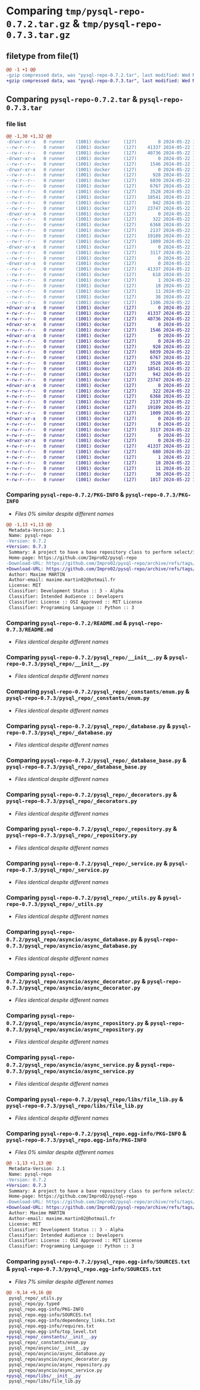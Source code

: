# Comparing `tmp/pysql-repo-0.7.2.tar.gz` & `tmp/pysql-repo-0.7.3.tar.gz`

## filetype from file(1)

```diff
@@ -1 +1 @@
-gzip compressed data, was "pysql-repo-0.7.2.tar", last modified: Wed May 22 11:03:35 2024, max compression
+gzip compressed data, was "pysql-repo-0.7.3.tar", last modified: Wed May 22 11:48:32 2024, max compression
```

## Comparing `pysql-repo-0.7.2.tar` & `pysql-repo-0.7.3.tar`

### file list

```diff
@@ -1,30 +1,32 @@
-drwxr-xr-x   0 runner    (1001) docker     (127)        0 2024-05-22 11:03:35.445509 pysql-repo-0.7.2/
--rw-r--r--   0 runner    (1001) docker     (127)    41337 2024-05-22 11:03:35.445509 pysql-repo-0.7.2/PKG-INFO
--rw-r--r--   0 runner    (1001) docker     (127)    40736 2024-05-22 11:03:32.000000 pysql-repo-0.7.2/README.md
-drwxr-xr-x   0 runner    (1001) docker     (127)        0 2024-05-22 11:03:35.441509 pysql-repo-0.7.2/pysql_repo/
--rw-r--r--   0 runner    (1001) docker     (127)     1546 2024-05-22 11:03:32.000000 pysql-repo-0.7.2/pysql_repo/__init__.py
-drwxr-xr-x   0 runner    (1001) docker     (127)        0 2024-05-22 11:03:35.445509 pysql-repo-0.7.2/pysql_repo/_constants/
--rw-r--r--   0 runner    (1001) docker     (127)      928 2024-05-22 11:03:32.000000 pysql-repo-0.7.2/pysql_repo/_constants/enum.py
--rw-r--r--   0 runner    (1001) docker     (127)     6039 2024-05-22 11:03:32.000000 pysql-repo-0.7.2/pysql_repo/_database.py
--rw-r--r--   0 runner    (1001) docker     (127)     6767 2024-05-22 11:03:32.000000 pysql-repo-0.7.2/pysql_repo/_database_base.py
--rw-r--r--   0 runner    (1001) docker     (127)     3528 2024-05-22 11:03:32.000000 pysql-repo-0.7.2/pysql_repo/_decorators.py
--rw-r--r--   0 runner    (1001) docker     (127)    18541 2024-05-22 11:03:32.000000 pysql-repo-0.7.2/pysql_repo/_repository.py
--rw-r--r--   0 runner    (1001) docker     (127)      942 2024-05-22 11:03:32.000000 pysql-repo-0.7.2/pysql_repo/_service.py
--rw-r--r--   0 runner    (1001) docker     (127)    23747 2024-05-22 11:03:32.000000 pysql-repo-0.7.2/pysql_repo/_utils.py
-drwxr-xr-x   0 runner    (1001) docker     (127)        0 2024-05-22 11:03:35.445509 pysql-repo-0.7.2/pysql_repo/asyncio/
--rw-r--r--   0 runner    (1001) docker     (127)      322 2024-05-22 11:03:32.000000 pysql-repo-0.7.2/pysql_repo/asyncio/__init__.py
--rw-r--r--   0 runner    (1001) docker     (127)     6368 2024-05-22 11:03:32.000000 pysql-repo-0.7.2/pysql_repo/asyncio/async_database.py
--rw-r--r--   0 runner    (1001) docker     (127)     2137 2024-05-22 11:03:32.000000 pysql-repo-0.7.2/pysql_repo/asyncio/async_decorator.py
--rw-r--r--   0 runner    (1001) docker     (127)    19189 2024-05-22 11:03:32.000000 pysql-repo-0.7.2/pysql_repo/asyncio/async_repository.py
--rw-r--r--   0 runner    (1001) docker     (127)     1009 2024-05-22 11:03:32.000000 pysql-repo-0.7.2/pysql_repo/asyncio/async_service.py
-drwxr-xr-x   0 runner    (1001) docker     (127)        0 2024-05-22 11:03:35.445509 pysql-repo-0.7.2/pysql_repo/libs/
--rw-r--r--   0 runner    (1001) docker     (127)     3117 2024-05-22 11:03:32.000000 pysql-repo-0.7.2/pysql_repo/libs/file_lib.py
--rw-r--r--   0 runner    (1001) docker     (127)        0 2024-05-22 11:03:32.000000 pysql-repo-0.7.2/pysql_repo/py.typed
-drwxr-xr-x   0 runner    (1001) docker     (127)        0 2024-05-22 11:03:35.441509 pysql-repo-0.7.2/pysql_repo.egg-info/
--rw-r--r--   0 runner    (1001) docker     (127)    41337 2024-05-22 11:03:35.000000 pysql-repo-0.7.2/pysql_repo.egg-info/PKG-INFO
--rw-r--r--   0 runner    (1001) docker     (127)      618 2024-05-22 11:03:35.000000 pysql-repo-0.7.2/pysql_repo.egg-info/SOURCES.txt
--rw-r--r--   0 runner    (1001) docker     (127)        1 2024-05-22 11:03:35.000000 pysql-repo-0.7.2/pysql_repo.egg-info/dependency_links.txt
--rw-r--r--   0 runner    (1001) docker     (127)       18 2024-05-22 11:03:35.000000 pysql-repo-0.7.2/pysql_repo.egg-info/requires.txt
--rw-r--r--   0 runner    (1001) docker     (127)       11 2024-05-22 11:03:35.000000 pysql-repo-0.7.2/pysql_repo.egg-info/top_level.txt
--rw-r--r--   0 runner    (1001) docker     (127)       38 2024-05-22 11:03:35.445509 pysql-repo-0.7.2/setup.cfg
--rw-r--r--   0 runner    (1001) docker     (127)     1106 2024-05-22 11:03:33.000000 pysql-repo-0.7.2/setup.py
+drwxr-xr-x   0 runner    (1001) docker     (127)        0 2024-05-22 11:48:32.627904 pysql-repo-0.7.3/
+-rw-r--r--   0 runner    (1001) docker     (127)    41337 2024-05-22 11:48:32.627904 pysql-repo-0.7.3/PKG-INFO
+-rw-r--r--   0 runner    (1001) docker     (127)    40736 2024-05-22 11:48:22.000000 pysql-repo-0.7.3/README.md
+drwxr-xr-x   0 runner    (1001) docker     (127)        0 2024-05-22 11:48:32.623904 pysql-repo-0.7.3/pysql_repo/
+-rw-r--r--   0 runner    (1001) docker     (127)     1546 2024-05-22 11:48:22.000000 pysql-repo-0.7.3/pysql_repo/__init__.py
+drwxr-xr-x   0 runner    (1001) docker     (127)        0 2024-05-22 11:48:32.623904 pysql-repo-0.7.3/pysql_repo/_constants/
+-rw-r--r--   0 runner    (1001) docker     (127)        0 2024-05-22 11:48:22.000000 pysql-repo-0.7.3/pysql_repo/_constants/__init__.py
+-rw-r--r--   0 runner    (1001) docker     (127)      928 2024-05-22 11:48:22.000000 pysql-repo-0.7.3/pysql_repo/_constants/enum.py
+-rw-r--r--   0 runner    (1001) docker     (127)     6039 2024-05-22 11:48:22.000000 pysql-repo-0.7.3/pysql_repo/_database.py
+-rw-r--r--   0 runner    (1001) docker     (127)     6767 2024-05-22 11:48:22.000000 pysql-repo-0.7.3/pysql_repo/_database_base.py
+-rw-r--r--   0 runner    (1001) docker     (127)     3528 2024-05-22 11:48:22.000000 pysql-repo-0.7.3/pysql_repo/_decorators.py
+-rw-r--r--   0 runner    (1001) docker     (127)    18541 2024-05-22 11:48:22.000000 pysql-repo-0.7.3/pysql_repo/_repository.py
+-rw-r--r--   0 runner    (1001) docker     (127)      942 2024-05-22 11:48:22.000000 pysql-repo-0.7.3/pysql_repo/_service.py
+-rw-r--r--   0 runner    (1001) docker     (127)    23747 2024-05-22 11:48:22.000000 pysql-repo-0.7.3/pysql_repo/_utils.py
+drwxr-xr-x   0 runner    (1001) docker     (127)        0 2024-05-22 11:48:32.627904 pysql-repo-0.7.3/pysql_repo/asyncio/
+-rw-r--r--   0 runner    (1001) docker     (127)      322 2024-05-22 11:48:22.000000 pysql-repo-0.7.3/pysql_repo/asyncio/__init__.py
+-rw-r--r--   0 runner    (1001) docker     (127)     6368 2024-05-22 11:48:22.000000 pysql-repo-0.7.3/pysql_repo/asyncio/async_database.py
+-rw-r--r--   0 runner    (1001) docker     (127)     2137 2024-05-22 11:48:22.000000 pysql-repo-0.7.3/pysql_repo/asyncio/async_decorator.py
+-rw-r--r--   0 runner    (1001) docker     (127)    19189 2024-05-22 11:48:22.000000 pysql-repo-0.7.3/pysql_repo/asyncio/async_repository.py
+-rw-r--r--   0 runner    (1001) docker     (127)     1009 2024-05-22 11:48:22.000000 pysql-repo-0.7.3/pysql_repo/asyncio/async_service.py
+drwxr-xr-x   0 runner    (1001) docker     (127)        0 2024-05-22 11:48:32.627904 pysql-repo-0.7.3/pysql_repo/libs/
+-rw-r--r--   0 runner    (1001) docker     (127)        0 2024-05-22 11:48:22.000000 pysql-repo-0.7.3/pysql_repo/libs/__init__.py
+-rw-r--r--   0 runner    (1001) docker     (127)     3117 2024-05-22 11:48:22.000000 pysql-repo-0.7.3/pysql_repo/libs/file_lib.py
+-rw-r--r--   0 runner    (1001) docker     (127)        0 2024-05-22 11:48:22.000000 pysql-repo-0.7.3/pysql_repo/py.typed
+drwxr-xr-x   0 runner    (1001) docker     (127)        0 2024-05-22 11:48:32.623904 pysql-repo-0.7.3/pysql_repo.egg-info/
+-rw-r--r--   0 runner    (1001) docker     (127)    41337 2024-05-22 11:48:32.000000 pysql-repo-0.7.3/pysql_repo.egg-info/PKG-INFO
+-rw-r--r--   0 runner    (1001) docker     (127)      680 2024-05-22 11:48:32.000000 pysql-repo-0.7.3/pysql_repo.egg-info/SOURCES.txt
+-rw-r--r--   0 runner    (1001) docker     (127)        1 2024-05-22 11:48:32.000000 pysql-repo-0.7.3/pysql_repo.egg-info/dependency_links.txt
+-rw-r--r--   0 runner    (1001) docker     (127)       18 2024-05-22 11:48:32.000000 pysql-repo-0.7.3/pysql_repo.egg-info/requires.txt
+-rw-r--r--   0 runner    (1001) docker     (127)       11 2024-05-22 11:48:32.000000 pysql-repo-0.7.3/pysql_repo.egg-info/top_level.txt
+-rw-r--r--   0 runner    (1001) docker     (127)       38 2024-05-22 11:48:32.627904 pysql-repo-0.7.3/setup.cfg
+-rw-r--r--   0 runner    (1001) docker     (127)     1017 2024-05-22 11:48:30.000000 pysql-repo-0.7.3/setup.py
```

### Comparing `pysql-repo-0.7.2/PKG-INFO` & `pysql-repo-0.7.3/PKG-INFO`

 * *Files 0% similar despite different names*

```diff
@@ -1,13 +1,13 @@
 Metadata-Version: 2.1
 Name: pysql-repo
-Version: 0.7.2
+Version: 0.7.3
 Summary: A project to have a base repository class to perform select/insert/update/delete with dynamic syntax
 Home-page: https://github.com/Impro02/pysql-repo
-Download-URL: https://github.com/Impro02/pysql-repo/archive/refs/tags/0.7.2.tar.gz
+Download-URL: https://github.com/Impro02/pysql-repo/archive/refs/tags/0.7.3.tar.gz
 Author: Maxime MARTIN
 Author-email: maxime.martin02@hotmail.fr
 License: MIT
 Classifier: Development Status :: 3 - Alpha
 Classifier: Intended Audience :: Developers
 Classifier: License :: OSI Approved :: MIT License
 Classifier: Programming Language :: Python :: 3
```

### Comparing `pysql-repo-0.7.2/README.md` & `pysql-repo-0.7.3/README.md`

 * *Files identical despite different names*

### Comparing `pysql-repo-0.7.2/pysql_repo/__init__.py` & `pysql-repo-0.7.3/pysql_repo/__init__.py`

 * *Files identical despite different names*

### Comparing `pysql-repo-0.7.2/pysql_repo/_constants/enum.py` & `pysql-repo-0.7.3/pysql_repo/_constants/enum.py`

 * *Files identical despite different names*

### Comparing `pysql-repo-0.7.2/pysql_repo/_database.py` & `pysql-repo-0.7.3/pysql_repo/_database.py`

 * *Files identical despite different names*

### Comparing `pysql-repo-0.7.2/pysql_repo/_database_base.py` & `pysql-repo-0.7.3/pysql_repo/_database_base.py`

 * *Files identical despite different names*

### Comparing `pysql-repo-0.7.2/pysql_repo/_decorators.py` & `pysql-repo-0.7.3/pysql_repo/_decorators.py`

 * *Files identical despite different names*

### Comparing `pysql-repo-0.7.2/pysql_repo/_repository.py` & `pysql-repo-0.7.3/pysql_repo/_repository.py`

 * *Files identical despite different names*

### Comparing `pysql-repo-0.7.2/pysql_repo/_service.py` & `pysql-repo-0.7.3/pysql_repo/_service.py`

 * *Files identical despite different names*

### Comparing `pysql-repo-0.7.2/pysql_repo/_utils.py` & `pysql-repo-0.7.3/pysql_repo/_utils.py`

 * *Files identical despite different names*

### Comparing `pysql-repo-0.7.2/pysql_repo/asyncio/async_database.py` & `pysql-repo-0.7.3/pysql_repo/asyncio/async_database.py`

 * *Files identical despite different names*

### Comparing `pysql-repo-0.7.2/pysql_repo/asyncio/async_decorator.py` & `pysql-repo-0.7.3/pysql_repo/asyncio/async_decorator.py`

 * *Files identical despite different names*

### Comparing `pysql-repo-0.7.2/pysql_repo/asyncio/async_repository.py` & `pysql-repo-0.7.3/pysql_repo/asyncio/async_repository.py`

 * *Files identical despite different names*

### Comparing `pysql-repo-0.7.2/pysql_repo/asyncio/async_service.py` & `pysql-repo-0.7.3/pysql_repo/asyncio/async_service.py`

 * *Files identical despite different names*

### Comparing `pysql-repo-0.7.2/pysql_repo/libs/file_lib.py` & `pysql-repo-0.7.3/pysql_repo/libs/file_lib.py`

 * *Files identical despite different names*

### Comparing `pysql-repo-0.7.2/pysql_repo.egg-info/PKG-INFO` & `pysql-repo-0.7.3/pysql_repo.egg-info/PKG-INFO`

 * *Files 0% similar despite different names*

```diff
@@ -1,13 +1,13 @@
 Metadata-Version: 2.1
 Name: pysql-repo
-Version: 0.7.2
+Version: 0.7.3
 Summary: A project to have a base repository class to perform select/insert/update/delete with dynamic syntax
 Home-page: https://github.com/Impro02/pysql-repo
-Download-URL: https://github.com/Impro02/pysql-repo/archive/refs/tags/0.7.2.tar.gz
+Download-URL: https://github.com/Impro02/pysql-repo/archive/refs/tags/0.7.3.tar.gz
 Author: Maxime MARTIN
 Author-email: maxime.martin02@hotmail.fr
 License: MIT
 Classifier: Development Status :: 3 - Alpha
 Classifier: Intended Audience :: Developers
 Classifier: License :: OSI Approved :: MIT License
 Classifier: Programming Language :: Python :: 3
```

### Comparing `pysql-repo-0.7.2/pysql_repo.egg-info/SOURCES.txt` & `pysql-repo-0.7.3/pysql_repo.egg-info/SOURCES.txt`

 * *Files 7% similar despite different names*

```diff
@@ -9,14 +9,16 @@
 pysql_repo/_utils.py
 pysql_repo/py.typed
 pysql_repo.egg-info/PKG-INFO
 pysql_repo.egg-info/SOURCES.txt
 pysql_repo.egg-info/dependency_links.txt
 pysql_repo.egg-info/requires.txt
 pysql_repo.egg-info/top_level.txt
+pysql_repo/_constants/__init__.py
 pysql_repo/_constants/enum.py
 pysql_repo/asyncio/__init__.py
 pysql_repo/asyncio/async_database.py
 pysql_repo/asyncio/async_decorator.py
 pysql_repo/asyncio/async_repository.py
 pysql_repo/asyncio/async_service.py
+pysql_repo/libs/__init__.py
 pysql_repo/libs/file_lib.py
```

